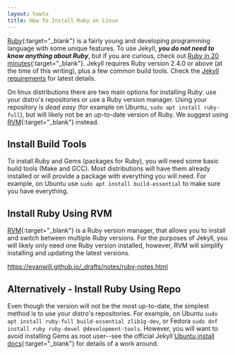 ```yaml
---
layout: howto
title: How To Install Ruby on Linux
---
```


[Ruby](https://www.ruby-lang.org/en/){:target="_blank"} is a fairly young and developing programming language with some unique features. 
To use Jekyll, **_you do not need to know anything about Ruby_**, but if you are curious, check out [Ruby in 20 minutes](https://www.ruby-lang.org/en/documentation/quickstart/){:target="_blank"}.
Jekyll requires Ruby version 2.4.0 or above (at the time of this writing), plus a few common build tools. 
Check the [Jekyll requirements](https://jekyllrb.com/docs/installation/) for latest details.

On linux distributions there are two main options for installing Ruby: 
use your distro's repositories or use a Ruby version manager. 
Using your repository is *dead easy* (for example on Ubuntu, `sudo apt install ruby-full`), but will likely not be an up-to-date version of Ruby.
We suggest using [RVM](http://rvm.io/){:target="_blank"} instead.

## Install Build Tools

To install Ruby and Gems (packages for Ruby), you will need some basic build tools (Make and GCC).
Most distributions will have them already installed or will provide a package with everything you will need.
For example, on Ubuntu use `sudo apt install build-essential` to make sure you have everything.

## Install Ruby Using RVM

[RVM](http://rvm.io/){:target="_blank"} is a Ruby version manager, that allows you to install and switch between multiple Ruby versions. 
For the purposes of Jekyll, you will likely only need one Ruby version installed, however, RVM will simplify installing and updating the latest versions. 

https://evanwill.github.io/_drafts/notes/ruby-notes.html

## Alternatively - Install Ruby Using Repo

Even though the version will not be the most up-to-date, the simplest method is to use your distro's repositories. 
For example, on Ubuntu `sudo apt install ruby-full build-essential zlib1g-dev`, or Fedora `sudo dnf install ruby ruby-devel @development-tools`. 
However, you will want to avoid installing Gems as root user--see the official Jekyll [Ubuntu install docs](https://jekyllrb.com/docs/installation/ubuntu/){:target="_blank"} for details of a work around.
